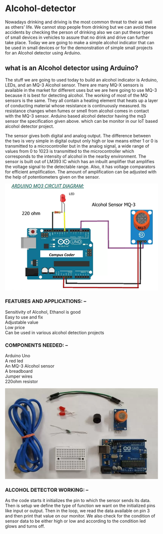 # Alcohol-detector

Nowadays drinking and driving is the most common threat to their as well as others’ life. We cannot stop people from drinking but we can avoid these accidents by checking the person of drinking also we can put these types of small devices in vehicles to assure that no drink and drive can further take place. Today we are going to make a simple alcohol indicator that can be used in small devices or for the demonstration of simple small projects for an Alcohol detector using Arduino.

## what is an Alcohol detector using Arduino?

The stuff we are going to used today to build an alcohol indicator is Arduino, LEDs, and an MQ-3 Alcohol sensor. There are many MQ-X sensors is available in the market for different uses but we are here going to use MQ-3 because it is best for detecting alcohol. The working of most of the MQ sensors is the same. They all contain a heating element that heats up a layer of conducting material whose resistance is continuously measured. Its resistance changes when fumes or smell from alcohol comes in contact with the MQ-3 sensor. Arduino based alcohol detector having the mq3 sensor the specification given above. which can be monitor in our IoT based alcohol detector project.

The sensor gives both digital and analog output. The difference between the two is very simple in digital output only high or low means either 1 or 0 is transmitted to a microcontroller but in the analog signal, a wide range of values from 0 to 1023 is transmitted to the microcontroller which corresponds to the intensity of alcohol in the nearby environment. The sensor is built out of LM393 IC which has an inbuilt amplifier that amplifies the voltage signal to the detectable range. Also, it has voltage comparators for efficient amplification. The amount of amplification can be adjusted with the help of potentiometers given on the sensor.

![logo](https://github.com/Arpitgarg07/Alcohol-detector/blob/main/Circuit%20Diagram)

### FEATURES AND APPLICATIONS: –

Sensitivity of Alcohol, Ethanol is good <br>
Easy to use and fix <br>
Adjustable value <br>
Low price <br>
Can be used in various alcohol detection projects <br>


### COMPONENTS NEEDED: –

Arduino Uno <br>
A red led <br>
An MQ-3 Alcohol sensor <br>
A breadboard <br>
Jumper wires <br>
220ohm resistor <br>

![logo](https://github.com/Arpitgarg07/Alcohol-detector/blob/main/components.webp)

### ALCOHOL DETECTOR WORKING: –

As the code starts it initializes the pin to which the sensor sends its data. Then is setup we define the type of function we want on the initialized pins like input or output. Then in the loop, we read the data available on pin 3 and then print that value on our monitor. We also check for the condition of sensor data to be either high or low and according to the condition led glows and turns off.
